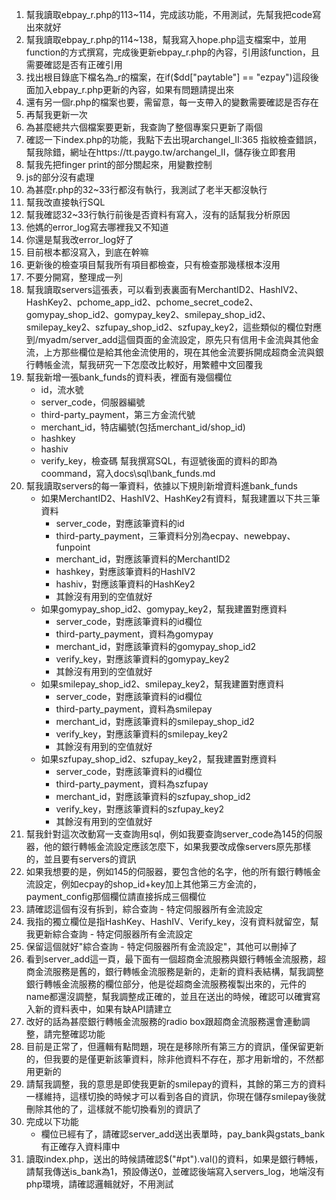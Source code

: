 1. 幫我讀取ebpay_r.php的113~114，完成該功能，不用測試，先幫我把code寫出來就好
2. 幫我讀取ebpay_r.php的114~138，幫我寫入hope.php這支檔案中，並用function的方式撰寫，完成後更新ebpay_r.php的內容，引用該function，且需要確認是否有正確引用
3. 找出根目錄底下檔名為_r的檔案，在if($dd["paytable"] == "ezpay")這段後面加入ebpay_r.php更新的內容，如果有問題請提出來
4. 還有另一個r.php的檔案也要，需留意，每一支帶入的變數需要確認是否存在
5. 再幫我更新一次
6. 為甚麼總共六個檔案要更新，我查詢了整個專案只更新了兩個
7. 確認一下index.php的功能，我點下去出現archangel_II:365 指紋檢查錯誤，幫我除錯，網址在https://tt.paygo.tw/archangel_II，儲存後立即套用
8. 幫我先把finger print的部分關起來，用變數控制
9. js的部分沒有處理
10. 為甚麼r.php的32~33行都沒有執行，我測試了老半天都沒執行
11. 幫我改直接執行SQL
12. 幫我確認32~33行執行前後是否資料有寫入，沒有的話幫我分析原因
13. 他媽的error_log寫去哪裡我又不知道
14. 你還是幫我改error_log好了
15. 目前根本都沒寫入，到底在幹嘛
16. 更新後的檢查項目幫我所有項目都檢查，只有檢查那幾樣根本沒用
17. 不要分開寫，整理成一列
18. 幫我讀取servers這張表，可以看到表裏面有MerchantID2、HashIV2、HashKey2、pchome_app_id2、pchome_secret_code2、gomypay_shop_id2、gomypay_key2、smilepay_shop_id2、smilepay_key2、szfupay_shop_id2、szfupay_key2，這些類似的欄位對應到/myadm/server_add這個頁面的金流設定，原先只有信用卡金流與其他金流，上方那些欄位是給其他金流使用的，現在其他金流要拆開成超商金流與銀行轉帳金流，幫我研究一下怎麼改比較好，用繁體中文回覆我
19. 幫我新增一張bank_funds的資料表，裡面有幾個欄位
    - id，流水號
    - server_code，伺服器編號
    - third-party_payment，第三方金流代號
    - merchant_id，特店編號(包括merchant_id/shop_id)
    - hashkey
    - hashiv
    - verify_key，檢查碼
    幫我撰寫SQL，有逗號後面的資料的即為coommand，寫入docs\sql\bank_funds.md
20. 幫我讀取servers的每一筆資料，依據以下規則新增資料進bank_funds
    - 如果MerchantID2、HashIV2、HashKey2有資料，幫我建置以下共三筆資料
        * server_code，對應該筆資料的id
        * third-party_payment，三筆資料分別為ecpay、newebpay、funpoint
        * merchant_id，對應該筆資料的MerchantID2
        * hashkey，對應該筆資料的HashIV2
        * hashiv，對應該筆資料的HashKey2
        * 其餘沒有用到的空值就好
    - 如果gomypay_shop_id2、gomypay_key2，幫我建置對應資料
        * server_code，對應該筆資料的id欄位
        * third-party_payment，資料為gomypay
        * merchant_id，對應該筆資料的gomypay_shop_id2
        * verify_key，對應該筆資料的gomypay_key2
        * 其餘沒有用到的空值就好
    - 如果smilepay_shop_id2、smilepay_key2，幫我建置對應資料
        * server_code，對應該筆資料的id欄位
        * third-party_payment，資料為smilepay
        * merchant_id，對應該筆資料的smilepay_shop_id2
        * verify_key，對應該筆資料的smilepay_key2
        * 其餘沒有用到的空值就好
    - 如果szfupay_shop_id2、szfupay_key2，幫我建置對應資料
        * server_code，對應該筆資料的id欄位
        * third-party_payment，資料為szfupay
        * merchant_id，對應該筆資料的szfupay_shop_id2
        * verify_key，對應該筆資料的szfupay_key2
        * 其餘沒有用到的空值就好
21. 幫我針對這次改動寫一支查詢用sql，例如我要查詢server_code為145的伺服器，他的銀行轉帳金流設定應該怎麼下，如果我要改成像servers原先那樣的，並且要有servers的資訊
22. 如果我想要的是，例如145的伺服器，要包含他的名字，他的所有銀行轉帳金流設定，例如ecpay的shop_id+key加上其他第三方金流的，payment_config那個欄位請直接拆成三個欄位
23. 請確認這個有沒有拆到，綜合查詢 - 特定伺服器所有金流設定
24. 我指的獨立欄位是指HashKey、HashIV、Verify_key，沒有資料就留空，幫我更新綜合查詢 - 特定伺服器所有金流設定
25. 保留這個就好"綜合查詢 - 特定伺服器所有金流設定"，其他可以刪掉了
26. 看到server_add這一頁，最下面有一個超商金流服務與銀行轉帳金流服務，超商金流服務是舊的，銀行轉帳金流服務是新的，走新的資料表結構，幫我調整銀行轉帳金流服務的欄位部分，他是從超商金流服務複製出來的，元件的name都還沒調整，幫我調整成正確的，並且在送出的時候，確認可以確實寫入新的資料表中，如果有缺API請建立
27. 改好的話為甚麼銀行轉帳金流服務的radio box跟超商金流服務還會連動調整，請完整確認功能
28. 目前是正常了，但邏輯有點問題，現在是移除所有第三方的資訊，僅保留更新的，但我要的是僅更新該筆資料，除非他資料不存在，那才用新增的，不然都用更新的
29. 請幫我調整，我的意思是即使我更新的smilepay的資料，其餘的第三方的資料一樣維持，這樣切換的時候才可以看到各自的資訊，你現在儲存smilepay後就刪除其他的了，這樣就不能切換看別的資訊了
30. 完成以下功能
    - 欄位已經有了，請確認server_add送出表單時，pay_bank與gstats_bank有正確存入資料庫中
31. 讀取index.php，送出的時候請確認$("#pt").val()的資料，如果是銀行轉帳，請幫我傳送is_bank為1，預設傳送0，並確認後端寫入servers_log，地端沒有php環境，請確認邏輯就好，不用測試